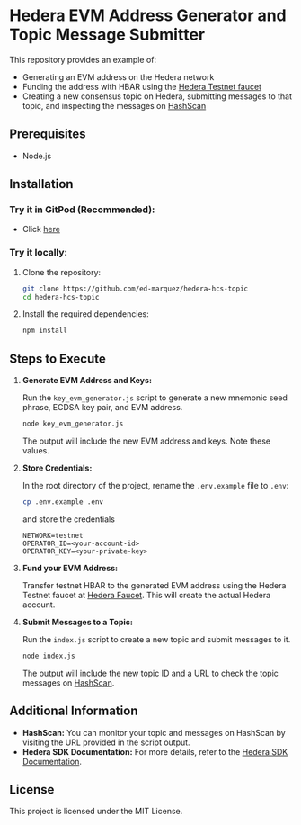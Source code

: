 # Hedera EVM Address Generator and Topic Message Submitter

This repository provides an example of:

- Generating an EVM address on the Hedera network
- Funding the address with HBAR using the [Hedera Testnet faucet](https://portal.hedera.com/faucet)
- Creating a new consensus topic on Hedera, submitting messages to that topic, and inspecting the messages on [HashScan](https://hashscan.io/)

## Prerequisites

- Node.js

## Installation

### Try it in GitPod (Recommended):

- Click [here](https://gitpod.io/?autostart=true#https://github.com/ed-marquez/hedera-hcs-topic)

### Try it locally:

1. Clone the repository:

   ```bash
   git clone https://github.com/ed-marquez/hedera-hcs-topic
   cd hedera-hcs-topic
   ```

2. Install the required dependencies:
   ```bash
   npm install
   ```

## Steps to Execute

1. **Generate EVM Address and Keys:**

   Run the `key_evm_generator.js` script to generate a new mnemonic seed phrase, ECDSA key pair, and EVM address.

   ```bash
   node key_evm_generator.js
   ```

   The output will include the new EVM address and keys. Note these values.

2. **Store Credentials:**

   In the root directory of the project, rename the `.env.example` file to `.env`:

   ```bash
   cp .env.example .env
   ```

   and store the credentials

   ```plaintext
   NETWORK=testnet
   OPERATOR_ID=<your-account-id>
   OPERATOR_KEY=<your-private-key>
   ```

3. **Fund your EVM Address:**

   Transfer testnet HBAR to the generated EVM address using the Hedera Testnet faucet at [Hedera Faucet](https://portal.hedera.com/faucet). This will create the actual Hedera account.

4. **Submit Messages to a Topic:**

   Run the `index.js` script to create a new topic and submit messages to it.

   ```bash
   node index.js
   ```

   The output will include the new topic ID and a URL to check the topic messages on [HashScan](https://hashscan.io/).

## Additional Information

- **HashScan:** You can monitor your topic and messages on HashScan by visiting the URL provided in the script output.
- **Hedera SDK Documentation:** For more details, refer to the [Hedera SDK Documentation](https://docs.hedera.com/hedera/sdks-and-apis/sdks).

## License

This project is licensed under the MIT License.
